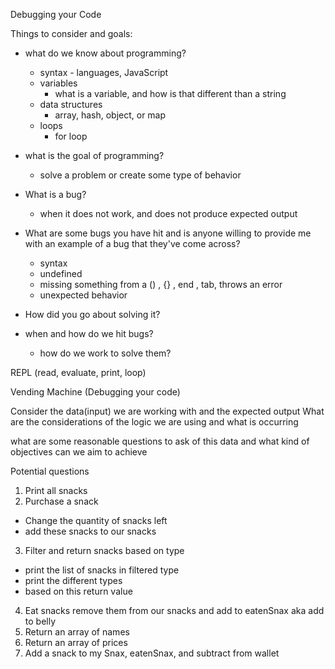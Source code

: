 Debugging your Code

Things to consider and goals:
* what do we know about programming?
  * syntax - languages, JavaScript
  * variables
    * what is a variable, and how is that different than a string
  * data structures
    * array, hash, object, or map
  * loops
    * for loop

* what is the goal of programming?
  * solve a problem or create some type of behavior

* What is a bug?
  * when it does not work, and does not produce expected output

* What are some bugs you have hit and is anyone willing to provide me with an example of a bug that they've come across?
  * syntax
  * undefined
  * missing something from a () , {} , end , tab, throws an error
  * unexpected behavior

* How did you go about solving it?

* when and how do we hit bugs?
  * how do we work to solve them?




















REPL (read, evaluate, print, loop)






Vending Machine (Debugging your code)

Consider the data(input) we are working with and the expected output
What are the considerations of the logic we are using and what is occurring

what are some reasonable questions to ask of this data and what kind of objectives can we aim to achieve



















Potential questions

1. Print all snacks
2. Purchase a snack
  - Change the quantity of snacks left
  - add these snacks to our snacks
3. Filter and return snacks based on type
  - print the list of snacks in filtered type
  - print the different types
  - based on this return value
4. Eat snacks remove them from our snacks and add to eatenSnax aka add to belly
5. Return an array of names
6. Return an array of prices
7. Add a snack to my Snax, eatenSnax, and subtract from wallet
